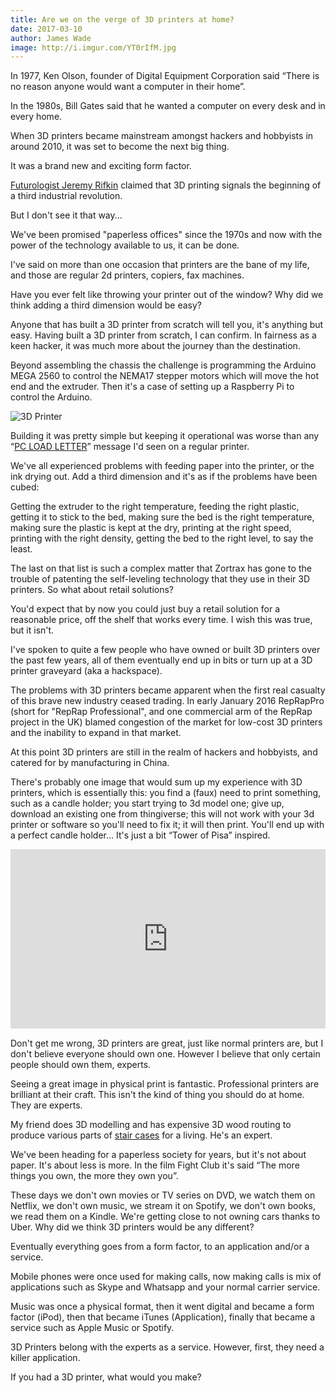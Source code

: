 ```yaml
---
title: Are we on the verge of 3D printers at home?
date: 2017-03-10
author: James Wade
image: http://i.imgur.com/YT0rIfM.jpg
---
```

In 1977, Ken Olson, founder of Digital Equipment Corporation said “There is no reason anyone would want a computer in their home”.

In the 1980s, Bill Gates said that he wanted a computer on every desk and in every home.

When 3D printers became mainstream amongst hackers and hobbyists in around 2010, it was set to become the next big thing.

It was a brand new and exciting form factor.

[Futurologist Jeremy Rifkin](http://www.economist.com/node/21552901) claimed that 3D printing signals the beginning of a third industrial revolution.

But I don't see it that way...

<!--more-->

We've been promised "paperless offices" since the 1970s and now with the power of the technology available to us, it can be done.

I've said on more than one occasion that printers are the bane of my life, and those are regular 2d printers, copiers, fax machines.

Have you ever felt like throwing your printer out of the window? Why did we think adding a third dimension would be easy?

Anyone that has built a 3D printer from scratch will tell you, it's anything but easy. Having built a 3D printer from scratch, I can confirm. In fairness as a keen hacker, it was much more about the journey than the destination.

Beyond assembling the chassis the challenge is programming the Arduino MEGA 2560 to control the NEMA17 stepper motors which will move the hot end and the extruder. Then it's a case of setting up a Raspberry Pi to control the Arduino.

<img src="http://i.imgur.com/YT0rIfM.jpg" alt="3D Printer">

Building it was pretty simple but keeping it operational was worse than any “[PC LOAD LETTER](https://en.wikipedia.org/wiki/PC_LOAD_LETTER)” message I'd seen on a regular printer.

We've all experienced problems with feeding paper into the printer, or the ink drying out. Add a third dimension and it's as if the problems have been cubed:

Getting the extruder to the right temperature, feeding the right plastic, getting it to stick to the bed, making sure the bed is the right temperature, making sure the plastic is kept at the dry, printing at the right speed, printing with the right density, getting the bed to the right level, to say the least.

The last on that list is such a complex matter that Zortrax has gone to the trouble of patenting the self-leveling technology that they use in their 3D printers.
So what about retail solutions?

You'd expect that by now you could just buy a retail solution for a reasonable price, off the shelf that works every time. I wish this was true, but it isn't.

I've spoken to quite a few people who have owned or built 3D printers over the past few years, all of them eventually end up in bits or turn up at a 3D printer graveyard (aka a hackspace).

The problems with 3D printers became apparent when the first real casualty of this brave new industry ceased trading. In early January 2016 RepRapPro (short for "RepRap Professional", and one commercial arm of the RepRap project in the UK) blamed congestion of the market for low-cost 3D printers and the inability to expand in that market.

At this point 3D printers are still in the realm of hackers and hobbyists, and catered for by manufacturing in China.

There's probably one image that would sum up my experience with 3D printers, which is essentially this: you find a (faux) need to print something, such as a candle holder; you start trying to 3d model one; give up, download an existing one from thingiverse; this will not work with your 3d printer or software so you'll need to fix it; it will then print. You'll end up with a perfect candle holder… It's just a bit “Tower of Pisa” inspired.

<div style='position:relative;padding-bottom:57%'><iframe src='https://gfycat.com/ifr/FrankDisgustingGoral' frameborder='0' scrolling='no' width='100%' height='100%' style='position:absolute;top:0;left:0;' allowfullscreen></iframe></div>

Don't get me wrong, 3D printers are great, just like normal printers are, but I don't believe everyone should own one. However I believe that only certain people should own them, experts.

Seeing a great image in physical print is fantastic. Professional printers are brilliant at their craft. This isn't the kind of thing you should do at home. They are experts.

My friend does 3D modelling and has expensive 3D wood routing to produce various parts of [stair cases](http://www.stairbox.com/) for a living. He's an expert.

We've been heading for a paperless society for years, but it's not about paper. It's about less is more. In the film Fight Club it's said “The more things you own, the more they own you”.

These days we don't own movies or TV series on DVD, we watch them on Netflix, we don't own music, we stream it on Spotify, we don't own books, we read them on a Kindle. We're getting close to not owning cars thanks to Uber. Why did we think 3D printers would be any different?

Eventually everything goes from a form factor, to an application and/or a service.

Mobile phones were once used for making calls, now making calls is mix of applications such as Skype and Whatsapp and your normal carrier service.

Music was once a physical format, then it went digital and became a form factor (iPod), then that became iTunes (Application), finally that became a service such as Apple Music or Spotify.

3D Printers belong with the experts as a service. However, first, they need a killer application.

If you had a 3D printer, what would you make?